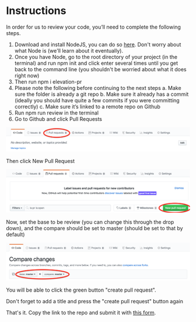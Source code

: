 # Instructions

In order for us to review your code, you’ll need to complete the following steps.

  

1.  Download and install NodeJS, you can do so [here](https://nodejs.org/en/download/). Don't worry about what Node is (we'll learn about it eventually).
2.  Once you have Node, go to the root directory of your project (in the terminal) and run npm init and click enter several times until you get back to the command line (you shouldn't be worried about what it does right now)
3.  Then run npm i elevation-pr
4.  Please note the following before continuing to the next steps
a.  Make sure the folder is already a git repo
b.  Make sure it already has a commit (ideally you should have quite a few commits if you were committing correctly)
c.  Make sure it’s linked to a remote repo on Github
5.  Run npm run review in the terminal
6.  Go to Github and click Pull Requests

  

![](./1.png)


  

Then click New Pull Request

  

![](./2.png)

  

  

Now, set the base to be review (you can change this through the drop down), and the compare should be set to master (should be set to that by default)

  

![](./3.png)


  

You will be able to click the green button "create pull request".

Don't forget to add a title and press the "create pull request" button again

  

That's it. Copy the link to the repo and submit it with [this form](https://docs.google.com/forms/d/e/1FAIpQLSc0BJtMVATSc83zYCKwnfZX-jHQ6x_A10grsQAXy6nWCVWVOw/viewform).